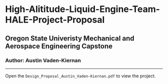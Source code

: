 # High-Alititude-Liquid-Engine-Team-HALE-Project-Proposal
## Oregon State Univeristy Mechanical and Aerospace Engineering Capstone
### Author: Austin Vaden-Kiernan
----
Open the `Design_Proposal_Austin_Vaden-Kiernan.pdf` to view the project.
